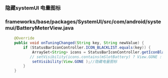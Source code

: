 ### 隐藏systemUI 电量图标
### frameworks/base/packages/SystemUI/src/com/android/systemui/BatteryMeterView.java
```java
    @Override
    public void onTuningChanged(String key, String newValue) {
        if (StatusBarIconController.ICON_BLACKLIST.equals(key)) {
            ArraySet<String> icons = StatusBarIconController.getIconBlacklist(newValue);
           // setVisibility(icons.contains(mSlotBattery) ? View.GONE : View.VISIBLE);
            setVisibility(View.GONE );//隐藏电量图标
        }
    }
```

